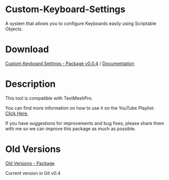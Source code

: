 # Custom-Keyboard-Settings
A system that allows you to configure Keyboards easily using Scriptable Objects.

# Download

[Custom Keyboard Settings - Package v0.0.4](https://drive.google.com/file/d/12RGiT-Q0HElRNfNJchIAfI9_NRV-4HCN/view?usp=drive_link)
 / 
[Documentation](https://drive.google.com/file/d/1uQDtT6TXr_9zklWdeTxIHVtT8AaZO73A/view?usp=drive_link)

# Description

This tool is compatible with TextMeshPro. 

You can find more information on how to use it on the YouTube Playlist: [Click Here.](https://www.youtube.com/playlist?list=PL5hnfx09yM4Kqkhx0KHyUW0kWviPMTPCs)

If you have suggestions for improvements and bug fixes, please share them with me so we can improve this package as much as possible.

# Old Versions
[Old Versions - Package](https://drive.google.com/drive/folders/1882_aAK2gTwdIFMDfoZKAeK-3r-N3Z_2?usp=drive_link)

Current version in Git v0.4